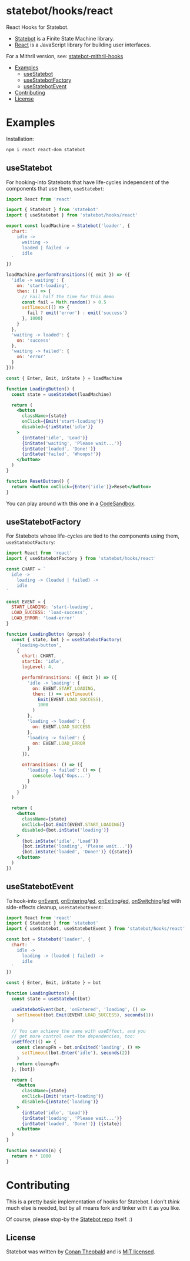 # statebot/hooks/react

React Hooks for Statebot.

- [Statebot](https://github.com/shuckster/statebot) is a Finite State Machine library.
- [React](https://reactjs.org/) is a JavaScript library for building user interfaces.

For a Mithril version, see: [statebot-mithril-hooks](https://github.com/shuckster/statebot-mithril-hooks)

- [Examples](#examples)
  - [useStatebot](#usestatebot)
  - [useStatebotFactory](#usestatebotfactory)
  - [useStatebotEvent](#useStatebotEvent)
- [Contributing](#contributing)
- [License](#license)

# Examples

Installation:

```sh
npm i react react-dom statebot
```

## useStatebot

For hooking-into Statebots that have life-cycles independent of the components that use them, `useStatebot`:

```jsx
import React from 'react'

import { Statebot } from 'statebot'
import { useStatebot } from 'statebot/hooks/react'

export const loadMachine = Statebot('loader', {
  chart: `
    idle ->
      waiting ->
      loaded | failed ->
      idle
  `
})

loadMachine.performTransitions(({ emit }) => ({
  'idle -> waiting': {
    on: 'start-loading',
    then: () => {
      // Fail half the time for this demo
      const fail = Math.random() > 0.5
      setTimeout(() => {
        fail ? emit('error') : emit('success')
      }, 1000)
    }
  },
  'waiting -> loaded': {
    on: 'success'
  },
  'waiting -> failed': {
    on: 'error'
  }
}))

const { Enter, Emit, inState } = loadMachine

function LoadingButton() {
  const state = useStatebot(loadMachine)

  return (
    <button
      className={state}
      onClick={Emit('start-loading')}
      disabled={!inState('idle')}
    >
      {inState('idle', 'Load')}
      {inState('waiting', 'Please wait...')}
      {inState('loaded', 'Done!')}
      {inState('failed', 'Whoops!')}
    </button>
  )
}

function ResetButton() {
  return <button onClick={Enter('idle')}>Reset</button>
}
```

You can play around with this one in a [CodeSandbox](https://codesandbox.io/s/statebot-react-ot3xe?file=/src/Loader.js).

## useStatebotFactory

For Statebots whose life-cycles are tied to the components using them, `useStatebotFactory`:

```jsx
import React from 'react'
import { useStatebotFactory } from 'statebot/hooks/react'

const CHART = `
  idle ->
    loading -> (loaded | failed) ->
    idle
`

const EVENT = {
  START_LOADING: 'start-loading',
  LOAD_SUCCESS: 'load-success',
  LOAD_ERROR: 'load-error'
}

function LoadingButton (props) {
  const { state, bot } = useStatebotFactory(
    'loading-button',
    {
      chart: CHART,
      startIn: 'idle',
      logLevel: 4,

      performTransitions: ({ Emit }) => ({
        'idle -> loading': {
          on: EVENT.START_LOADING,
          then: () => setTimeout(
            Emit(EVENT.LOAD_SUCCESS),
            1000
          )
        },
        'loading -> loaded': {
          on: EVENT.LOAD_SUCCESS
        },
        'loading -> failed': {
          on: EVENT.LOAD_ERROR
        }
      }),

      onTransitions: () => ({
        'loading -> failed': () => {
          console.log('Oops...')
        }
      })
    }
  )

  return (
    <button
      className={state}
      onClick={bot.Emit(EVENT.START_LOADING)}
      disabled={bot.inState('loading')}
    >
      {bot.inState('idle', 'Load')}
      {bot.inState('loading', 'Please wait...')}
      {bot.inState('loaded', 'Done!')} ({state})
    </button>
  )
})
```

## useStatebotEvent

To hook-into [onEvent](https://shuckster.github.io/statebot/#statebotfsmonevent), [onEntering](https://shuckster.github.io/statebot/#statebotfsmonentering)/[ed](https://shuckster.github.io/statebot/#statebotfsmonentered), [onExiting](https://shuckster.github.io/statebot/#statebotfsmonexiting)/[ed](https://shuckster.github.io/statebot/#statebotfsmonexited), [onSwitching](https://shuckster.github.io/statebot/#statebotfsmonswitching)/[ed](https://shuckster.github.io/statebot/#statebotfsmonswitched) with side-effects cleanup, `useStatebotEvent`:

```jsx
import React from 'react'
import { Statebot } from 'statebot'
import { useStatebot, useStatebotEvent } from 'statebot/hooks/react'

const bot = Statebot('loader', {
  chart: `
    idle ->
      loading -> (loaded | failed) ->
      idle
  `
})

const { Enter, Emit, inState } = bot

function LoadingButton() {
  const state = useStatebot(bot)

  useStatebotEvent(bot, 'onEntered', 'loading', () =>
    setTimeout(bot.Emit(EVENT.LOAD_SUCCESS), seconds(1))
  )

  // You can achieve the same with useEffect, and you
  // get more control over the dependencies, too:
  useEffect(() => {
    const cleanupFn = bot.onExited('loading', () =>
      setTimeout(bot.Enter('idle'), seconds(2))
    )
    return cleanupFn
  }, [bot])

  return (
    <button
      className={state}
      onClick={Emit('start-loading')}
      disabled={inState('loading')}
    >
      {inState('idle', 'Load')}
      {inState('loading', 'Please wait...')}
      {inState('loaded', 'Done!')} ({state})
    </button>
  )
}

function seconds(n) {
  return n * 1000
}
```

# Contributing

This is a pretty basic implementation of hooks for Statebot. I don't _think_ much else is needed, but by all means fork and tinker with it as you like.

Of course, please stop-by the [Statebot repo](https://github.com/shuckster/statebot) itself. :)

## License

Statebot was written by [Conan Theobald](https://github.com/shuckster/) and is [MIT licensed](./LICENSE).
